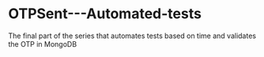 # OTPSent---Automated-tests
The final part of the series that automates tests based on time and validates the OTP in MongoDB
